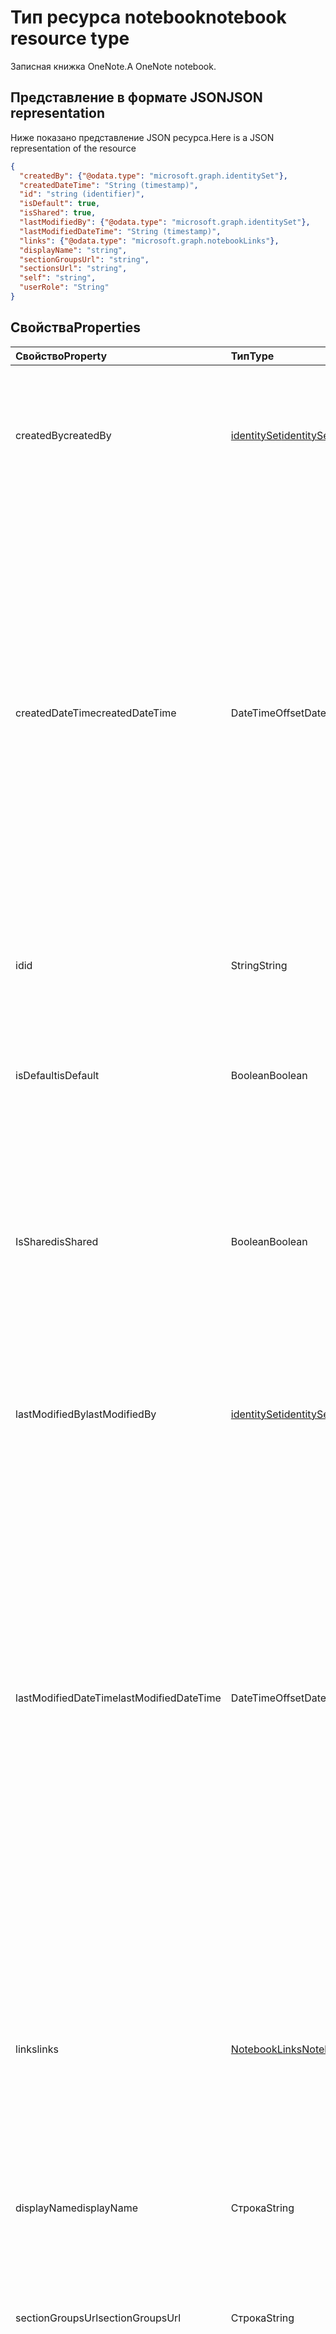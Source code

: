 # <a name="notebook-resource-type"></a><span data-ttu-id="7b2df-101">Тип ресурса notebook</span><span class="sxs-lookup"><span data-stu-id="7b2df-101">notebook resource type</span></span>

<span data-ttu-id="7b2df-102">Записная книжка OneNote.</span><span class="sxs-lookup"><span data-stu-id="7b2df-102">A OneNote notebook.</span></span>

## <a name="json-representation"></a><span data-ttu-id="7b2df-103">Представление в формате JSON</span><span class="sxs-lookup"><span data-stu-id="7b2df-103">JSON representation</span></span>

<span data-ttu-id="7b2df-104">Ниже показано представление JSON ресурса.</span><span class="sxs-lookup"><span data-stu-id="7b2df-104">Here is a JSON representation of the resource</span></span>

<!-- {
  "blockType": "resource",
  "optionalProperties": [
    "sectionGroups",
    "sections"
  ],
  "@odata.type": "microsoft.graph.notebook"
}-->

```json
{
  "createdBy": {"@odata.type": "microsoft.graph.identitySet"},
  "createdDateTime": "String (timestamp)",
  "id": "string (identifier)",
  "isDefault": true,
  "isShared": true,
  "lastModifiedBy": {"@odata.type": "microsoft.graph.identitySet"},
  "lastModifiedDateTime": "String (timestamp)",
  "links": {"@odata.type": "microsoft.graph.notebookLinks"},
  "displayName": "string",
  "sectionGroupsUrl": "string",
  "sectionsUrl": "string",
  "self": "string",
  "userRole": "String"
}

```
## <a name="properties"></a><span data-ttu-id="7b2df-105">Свойства</span><span class="sxs-lookup"><span data-stu-id="7b2df-105">Properties</span></span>
| <span data-ttu-id="7b2df-106">Свойство</span><span class="sxs-lookup"><span data-stu-id="7b2df-106">Property</span></span>     | <span data-ttu-id="7b2df-107">Тип</span><span class="sxs-lookup"><span data-stu-id="7b2df-107">Type</span></span>   |<span data-ttu-id="7b2df-108">Описание</span><span class="sxs-lookup"><span data-stu-id="7b2df-108">Description</span></span>|
|:---------------|:--------|:----------|
|<span data-ttu-id="7b2df-109">createdBy</span><span class="sxs-lookup"><span data-stu-id="7b2df-109">createdBy</span></span>|[<span data-ttu-id="7b2df-110">identitySet</span><span class="sxs-lookup"><span data-stu-id="7b2df-110">identitySet</span></span>](identityset.md)|<span data-ttu-id="7b2df-p101">Идентификатор пользователя, устройства или приложения, создавшего элемент. Только для чтения.</span><span class="sxs-lookup"><span data-stu-id="7b2df-p101">Identity of the user, device, and application which created the item. Read-only.</span></span>|
|<span data-ttu-id="7b2df-113">createdDateTime</span><span class="sxs-lookup"><span data-stu-id="7b2df-113">createdDateTime</span></span>|<span data-ttu-id="7b2df-114">DateTimeOffset</span><span class="sxs-lookup"><span data-stu-id="7b2df-114">DateTimeOffset</span></span>|<span data-ttu-id="7b2df-115">Дата и время создания записной книжки.</span><span class="sxs-lookup"><span data-stu-id="7b2df-115">The date and time when the notebook was created.</span></span> <span data-ttu-id="7b2df-116">Метка времени представляет сведения о времени и дате с использованием формата ISO 8601 (всегда используется формат UTC).</span><span class="sxs-lookup"><span data-stu-id="7b2df-116">The Timestamp type represents date and time information, by using ISO 8601 format and is always in UTC time.</span></span> <span data-ttu-id="7b2df-117">Например, значение полуночи 1 января 2014 г. в формате UTC выглядит так: `'2014-01-01T00:00:00Z'`.</span><span class="sxs-lookup"><span data-stu-id="7b2df-117">For example, if a file was modified at midnight UTC on Jan 1, 2014, the metadata would look like this.</span></span> <span data-ttu-id="7b2df-118">Только для чтения.</span><span class="sxs-lookup"><span data-stu-id="7b2df-118">Read-only.</span></span>|
|<span data-ttu-id="7b2df-119">id</span><span class="sxs-lookup"><span data-stu-id="7b2df-119">id</span></span>|<span data-ttu-id="7b2df-120">String</span><span class="sxs-lookup"><span data-stu-id="7b2df-120">String</span></span>|<span data-ttu-id="7b2df-p103">Уникальный идентификатор записной книжки. Только для чтения.</span><span class="sxs-lookup"><span data-stu-id="7b2df-p103">The unique identifier of the notebook. Read-only.</span></span>|
|<span data-ttu-id="7b2df-123">isDefault</span><span class="sxs-lookup"><span data-stu-id="7b2df-123">isDefault</span></span>|<span data-ttu-id="7b2df-124">Boolean</span><span class="sxs-lookup"><span data-stu-id="7b2df-124">Boolean</span></span>|<span data-ttu-id="7b2df-p104">Указывает, является ли эта записная книжка записной книжкой пользователя по умолчанию. Только для чтения.</span><span class="sxs-lookup"><span data-stu-id="7b2df-p104">Indicates whether this is the user's default notebook. Read-only.</span></span>|
|<span data-ttu-id="7b2df-127">IsShared</span><span class="sxs-lookup"><span data-stu-id="7b2df-127">isShared</span></span>|<span data-ttu-id="7b2df-128">Boolean</span><span class="sxs-lookup"><span data-stu-id="7b2df-128">Boolean</span></span>|<span data-ttu-id="7b2df-p105">Указывает, является ли записная книжка общей. Если вы укажете значение true, содержимое записной книжки сможет видеть не только владелец. Только для чтения.</span><span class="sxs-lookup"><span data-stu-id="7b2df-p105">Indicates whether the notebook is shared. If true, the contents of the notebook can be seen by people other than the owner. Read-only.</span></span>|
|<span data-ttu-id="7b2df-132">lastModifiedBy</span><span class="sxs-lookup"><span data-stu-id="7b2df-132">lastModifiedBy</span></span>|[<span data-ttu-id="7b2df-133">identitySet</span><span class="sxs-lookup"><span data-stu-id="7b2df-133">identitySet</span></span>](identityset.md)|<span data-ttu-id="7b2df-p106">Идентификатор пользователя, устройства или приложения, создавшего элемент. Только для чтения.</span><span class="sxs-lookup"><span data-stu-id="7b2df-p106">Identity of the user, device, and application which created the item. Read-only.</span></span>|
|<span data-ttu-id="7b2df-136">lastModifiedDateTime</span><span class="sxs-lookup"><span data-stu-id="7b2df-136">lastModifiedDateTime</span></span>|<span data-ttu-id="7b2df-137">DateTimeOffset</span><span class="sxs-lookup"><span data-stu-id="7b2df-137">DateTimeOffset</span></span>|<span data-ttu-id="7b2df-138">Дата и время последнего изменения записной книжки.</span><span class="sxs-lookup"><span data-stu-id="7b2df-138">The date and time when the notebook was last modified.</span></span> <span data-ttu-id="7b2df-139">Метка времени представляет сведения о времени и дате с использованием формата ISO 8601 (всегда используется формат UTC).</span><span class="sxs-lookup"><span data-stu-id="7b2df-139">The Timestamp type represents date and time information, by using ISO 8601 format and is always in UTC time.</span></span> <span data-ttu-id="7b2df-140">Например, значение полуночи 1 января 2014 г. в формате UTC выглядит так: `'2014-01-01T00:00:00Z'`.</span><span class="sxs-lookup"><span data-stu-id="7b2df-140">For example, if a file was modified at midnight UTC on Jan 1, 2014, the metadata would look like this.</span></span> <span data-ttu-id="7b2df-141">Только для чтения.</span><span class="sxs-lookup"><span data-stu-id="7b2df-141">Read-only.</span></span>|
|<span data-ttu-id="7b2df-142">links</span><span class="sxs-lookup"><span data-stu-id="7b2df-142">links</span></span>|[<span data-ttu-id="7b2df-143">NotebookLinks</span><span class="sxs-lookup"><span data-stu-id="7b2df-143">NotebookLinks</span></span>](notebooklinks.md)|<span data-ttu-id="7b2df-144">Ссылки для открытия записной книжки.</span><span class="sxs-lookup"><span data-stu-id="7b2df-144">Links for opening a OneNote notebook.</span></span> <span data-ttu-id="7b2df-145">Ссылка `oneNoteClientURL` позволяет открыть записную книжку в собственном клиенте OneNote, если он установлен.</span><span class="sxs-lookup"><span data-stu-id="7b2df-145">Opens the notebook in the OneNote native client if it's installed.</span></span> <span data-ttu-id="7b2df-146">Ссылка `oneNoteWebURL` позволяет открыть записную книжку в OneNote Online.</span><span class="sxs-lookup"><span data-stu-id="7b2df-146">The `oneNoteWebURL` link opens the notebook in OneNote Online.</span></span>|
|<span data-ttu-id="7b2df-147">displayName</span><span class="sxs-lookup"><span data-stu-id="7b2df-147">displayName</span></span>|<span data-ttu-id="7b2df-148">Строка</span><span class="sxs-lookup"><span data-stu-id="7b2df-148">String</span></span>|<span data-ttu-id="7b2df-149">Имя записной книжки.</span><span class="sxs-lookup"><span data-stu-id="7b2df-149">The name of the notebook.</span></span>|
|<span data-ttu-id="7b2df-150">sectionGroupsUrl</span><span class="sxs-lookup"><span data-stu-id="7b2df-150">sectionGroupsUrl</span></span>|<span data-ttu-id="7b2df-151">Строка</span><span class="sxs-lookup"><span data-stu-id="7b2df-151">String</span></span>|<span data-ttu-id="7b2df-152">URL-адрес для свойства навигации `sectionGroups`, который возвращает все группы разделов в записной книжке.</span><span class="sxs-lookup"><span data-stu-id="7b2df-152">The URL for the `sectionGroups` navigation property, which returns all the section groups in the notebook. Read-only.</span></span> <span data-ttu-id="7b2df-153">Только для чтения.</span><span class="sxs-lookup"><span data-stu-id="7b2df-153">Read-only.</span></span>|
|<span data-ttu-id="7b2df-154">sectionsUrl</span><span class="sxs-lookup"><span data-stu-id="7b2df-154">sectionsUrl</span></span>|<span data-ttu-id="7b2df-155">Строка</span><span class="sxs-lookup"><span data-stu-id="7b2df-155">String</span></span>|<span data-ttu-id="7b2df-156">URL-адрес для свойства навигации `sections`, который возвращает все разделы в записной книжке.</span><span class="sxs-lookup"><span data-stu-id="7b2df-156">The URL for the `sections` navigation property, which returns all the sections in the notebook. Read-only.</span></span> <span data-ttu-id="7b2df-157">Только для чтения.</span><span class="sxs-lookup"><span data-stu-id="7b2df-157">Read-only.</span></span>|
|<span data-ttu-id="7b2df-158">self</span><span class="sxs-lookup"><span data-stu-id="7b2df-158">self</span></span>|<span data-ttu-id="7b2df-159">String</span><span class="sxs-lookup"><span data-stu-id="7b2df-159">String</span></span>|<span data-ttu-id="7b2df-p111">Конечная точка, в которой можно получить сведения о записной книжке. Только для чтения.</span><span class="sxs-lookup"><span data-stu-id="7b2df-p111">The endpoint where you can get details about the notebook. Read-only.</span></span>|
|<span data-ttu-id="7b2df-162">userRole</span><span class="sxs-lookup"><span data-stu-id="7b2df-162">userRole</span></span>|<span data-ttu-id="7b2df-163">Строка</span><span class="sxs-lookup"><span data-stu-id="7b2df-163">String</span></span>|<span data-ttu-id="7b2df-164">Возможные значения: `Owner`, `Contributor`, `Reader`, `None`.</span><span class="sxs-lookup"><span data-stu-id="7b2df-164">Possible values are: `Owner`, `Contributor`, `Reader`, `None`.</span></span> <span data-ttu-id="7b2df-165">Owner — доступ к записной книжке на уровне владельца.</span><span class="sxs-lookup"><span data-stu-id="7b2df-165">Owner represents owner-level access to the notebook.</span></span> <span data-ttu-id="7b2df-166">Contributor — доступ к записной книжке для чтения и записи.</span><span class="sxs-lookup"><span data-stu-id="7b2df-166">Contributor represents read/write access to the notebook.</span></span> <span data-ttu-id="7b2df-167">Reader — доступ к записной книжке только для чтения.</span><span class="sxs-lookup"><span data-stu-id="7b2df-167">Reader represents read-only access to the notebook.</span></span> <span data-ttu-id="7b2df-168">Только для чтения.</span><span class="sxs-lookup"><span data-stu-id="7b2df-168">Read-only.</span></span>|

## <a name="relationships"></a><span data-ttu-id="7b2df-169">Отношения</span><span class="sxs-lookup"><span data-stu-id="7b2df-169">Relationships</span></span>
| <span data-ttu-id="7b2df-170">Связь</span><span class="sxs-lookup"><span data-stu-id="7b2df-170">Relationship</span></span> | <span data-ttu-id="7b2df-171">Тип</span><span class="sxs-lookup"><span data-stu-id="7b2df-171">Type</span></span>   |<span data-ttu-id="7b2df-172">Описание</span><span class="sxs-lookup"><span data-stu-id="7b2df-172">Description</span></span>|
|:---------------|:--------|:----------|
|<span data-ttu-id="7b2df-173">sectionGroups</span><span class="sxs-lookup"><span data-stu-id="7b2df-173">sectionGroups</span></span>|<span data-ttu-id="7b2df-174">Коллекция объектов [SectionGroup](sectiongroup.md)</span><span class="sxs-lookup"><span data-stu-id="7b2df-174">[SectionGroup](sectiongroup.md) collection</span></span>|<span data-ttu-id="7b2df-p113">Группы разделов в записной книжке. Только для чтения. Допускает значение null.</span><span class="sxs-lookup"><span data-stu-id="7b2df-p113">The section groups in the notebook. Read-only. Nullable.</span></span>|
|<span data-ttu-id="7b2df-178">sections</span><span class="sxs-lookup"><span data-stu-id="7b2df-178">sections</span></span>|<span data-ttu-id="7b2df-179">Коллекция объектов [Section](section.md)</span><span class="sxs-lookup"><span data-stu-id="7b2df-179">[Section](section.md) collection</span></span>|<span data-ttu-id="7b2df-p114">Разделы в записной книжке. Только для чтения. Допускается значение null.</span><span class="sxs-lookup"><span data-stu-id="7b2df-p114">The sections in the notebook. Read-only. Nullable.</span></span>|

## <a name="methods"></a><span data-ttu-id="7b2df-183">Методы</span><span class="sxs-lookup"><span data-stu-id="7b2df-183">Methods</span></span>

| <span data-ttu-id="7b2df-184">Метод</span><span class="sxs-lookup"><span data-stu-id="7b2df-184">Method</span></span>           | <span data-ttu-id="7b2df-185">Возвращаемый тип</span><span class="sxs-lookup"><span data-stu-id="7b2df-185">Return Type</span></span>    |<span data-ttu-id="7b2df-186">Описание</span><span class="sxs-lookup"><span data-stu-id="7b2df-186">Description</span></span>|
|:---------------|:--------|:----------|
|[<span data-ttu-id="7b2df-187">Получение записной книжки</span><span class="sxs-lookup"><span data-stu-id="7b2df-187">Get notebook</span></span>](../api/notebook_get.md) | [<span data-ttu-id="7b2df-188">Notebook</span><span class="sxs-lookup"><span data-stu-id="7b2df-188">Notebook</span></span>](notebook.md) |<span data-ttu-id="7b2df-189">Считывание свойств и связей записной книжки.</span><span class="sxs-lookup"><span data-stu-id="7b2df-189">Read the properties and relationships of the notebook.</span></span>|
|[<span data-ttu-id="7b2df-190">getRecentNotebooks</span><span class="sxs-lookup"><span data-stu-id="7b2df-190">getRecentNotebooks</span></span>](../api/notebook_getrecentnotebooks.md) | <span data-ttu-id="7b2df-191">Коллекция [recentNotebook](recentnotebook.md)</span><span class="sxs-lookup"><span data-stu-id="7b2df-191">[recentNotebook](recentnotebook.md) collection</span></span> | <span data-ttu-id="7b2df-192">Получение коллекции недавно открывавшихся записных книжек для пользователя.</span><span class="sxs-lookup"><span data-stu-id="7b2df-192">Get a collection of the most recently accessed notebooks for the user.</span></span> |
|[<span data-ttu-id="7b2df-193">Создание группы разделов</span><span class="sxs-lookup"><span data-stu-id="7b2df-193">Create section group</span></span>](../api/notebook_post_sectiongroups.md) |[<span data-ttu-id="7b2df-194">SectionGroup</span><span class="sxs-lookup"><span data-stu-id="7b2df-194">SectionGroup</span></span>](sectiongroup.md)| <span data-ttu-id="7b2df-195">Создайте группу разделов, отправив запрос POST в коллекцию sectionGroups в указанной записной книжке.</span><span class="sxs-lookup"><span data-stu-id="7b2df-195">Create a section group by posting to the sectionGroups collection in the specified notebook.</span></span>|
|[<span data-ttu-id="7b2df-196">Перечисление групп разделов</span><span class="sxs-lookup"><span data-stu-id="7b2df-196">List section groups</span></span>](../api/notebook_list_sectiongroups.md) |<span data-ttu-id="7b2df-197">Коллекция объектов [SectionGroup](sectiongroup.md)</span><span class="sxs-lookup"><span data-stu-id="7b2df-197">[SectionGroup](sectiongroup.md) collection</span></span>| <span data-ttu-id="7b2df-198">Получение коллекции групп разделов в указанной записной книжке.</span><span class="sxs-lookup"><span data-stu-id="7b2df-198">Get a collection of section groups in the specified notebook.</span></span>|
|[<span data-ttu-id="7b2df-199">Создание раздела</span><span class="sxs-lookup"><span data-stu-id="7b2df-199">Create section</span></span>](../api/notebook_post_sections.md) |[<span data-ttu-id="7b2df-200">Section</span><span class="sxs-lookup"><span data-stu-id="7b2df-200">Section</span></span>](section.md)| <span data-ttu-id="7b2df-201">Создайте раздел, отправив запрос POST в коллекцию sections в указанной записной книжке.</span><span class="sxs-lookup"><span data-stu-id="7b2df-201">Create a section by posting to the sections collection in the specified notebook.</span></span>|
|[<span data-ttu-id="7b2df-202">Перечисление разделов</span><span class="sxs-lookup"><span data-stu-id="7b2df-202">List sections</span></span>](../api/notebook_list_sections.md) |<span data-ttu-id="7b2df-203">Коллекция объектов [Section](section.md)</span><span class="sxs-lookup"><span data-stu-id="7b2df-203">[Section](section.md) collection</span></span>| <span data-ttu-id="7b2df-204">Получение коллекции разделов в указанной записной книжке.</span><span class="sxs-lookup"><span data-stu-id="7b2df-204">Get a collection of sections in the specified notebook.</span></span>|
|[<span data-ttu-id="7b2df-205">copyNotebook</span><span class="sxs-lookup"><span data-stu-id="7b2df-205">copyNotebook</span></span>](../api/notebook_copynotebook.md)| <span data-ttu-id="7b2df-206">Нет</span><span class="sxs-lookup"><span data-stu-id="7b2df-206">None</span></span> | <span data-ttu-id="7b2df-207">Копирование записной книжки.</span><span class="sxs-lookup"><span data-stu-id="7b2df-207">Copies a notebook.</span></span>|

<!-- uuid: 8fcb5dbc-d5aa-4681-8e31-b001d5168d79
2015-10-25 14:57:30 UTC -->
<!-- {
  "type": "#page.annotation",
  "description": "notebook resource",
  "keywords": "",
  "section": "documentation",
  "tocPath": ""
}-->
